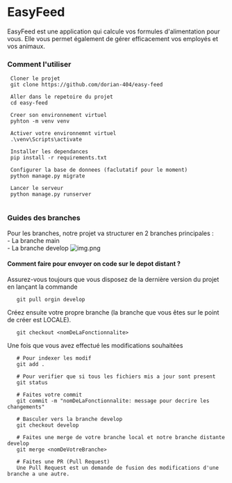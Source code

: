 # EasyFeed

EasyFeed est une application qui calcule vos formules d'alimentation pour vous. Elle vous permet également de gérer efficacement vos employés et vos animaux.

### Comment l'utiliser 



```commandline
 Cloner le projet 
 git clone https://github.com/dorian-404/easy-feed
 
 Aller dans le repetoire du projet 
 cd easy-feed
 
 Creer son environnement virtuel 
 pyhton -m venv venv 
 
 Activer votre environnemnt virtuel 
 .\venv\Scripts\activate
 
 Installer les dependances
 pip install -r requirements.txt
  
 Configurer la base de donnees (faclutatif pour le moment)
 python manage.py migrate
 
 Lancer le serveur 
 python manage.py runserver


```

### Guides des branches

Pour les branches, notre projet va structurer en 2 branches principales :   
    - La branche main   
    - La branche develop
    ![img.png](img.png)


#### Comment faire pour envoyer on code sur le depot distant ?
Assurez-vous toujours que vous disposez de la dernière version du projet en lançant la commande 
```commandline
   git pull orgin develop
```
Créez ensuite votre propre branche (la branche que vous êtes sur le point de créer est LOCALE).
```commandline
   git checkout <nomDeLaFonctionnalite>
```
Une fois que vous avez effectué les modifications souhaitées 
```commandline
   # Pour indexer les modif
   git add . 
   
   # Pour verifier que si tous les fichiers mis a jour sont present 
   git status 
   
   # Faites votre commit
   git commit -m "nomDeLaFonctionnalite: message pour decrire les changements"
   
   # Basculer vers la branche develop 
   git checkout develop 
   
   # Faites une merge de votre branche local et notre branche distante develop
   git merge <nomDeVotreBranche>
   
   # Faites une PR (Pull Request)
   Une Pull Request est un demande de fusion des modifications d'une branche a une autre.
```